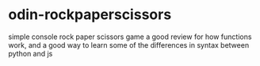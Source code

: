 # odin-rockpaperscissors

simple console rock paper scissors game
a good review for how functions work, and a good way to learn some of the differences in syntax between python and js
